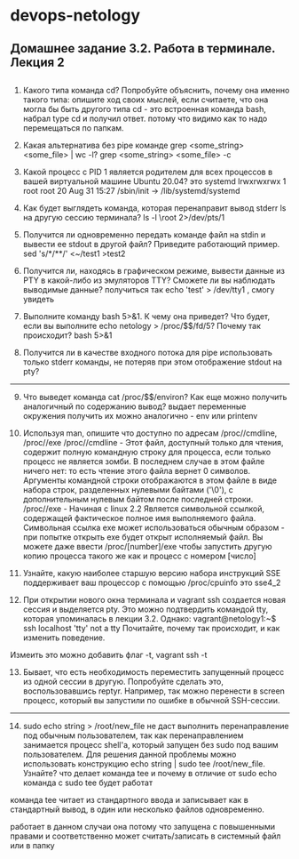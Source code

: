 # devops-netology
## Домашнее задание 3.2. Работа в терминале. Лекция 2
##

1. Какого типа команда cd? Попробуйте объяснить, почему она именно такого типа: опишите ход своих мыслей, если считаете, что она могла бы быть другого типа
cd - это встроенная команда bash, набрал type cd и получил ответ. потому что видимо как то надо перемещаться по папкам. 

2. Какая альтернатива без pipe команде grep <some_string> <some_file> | wc -l?
grep <some_string> <some_file> -c

3. Какой процесс с PID 1 является родителем для всех процессов в вашей виртуальной машине Ubuntu 20.04?
это systemd 
lrwxrwxrwx 1 root root 20 Aug 31 15:27 /sbin/init -> /lib/systemd/systemd

4. Как будет выглядеть команда, которая перенаправит вывод stderr ls на другую сессию терминала?
ls -l \root 2>/dev/pts/1

5. Получится ли одновременно передать команде файл на stdin и вывести ее stdout в другой файл? Приведите работающий пример.
sed 's/*/**/' <~/test1 >test2

6. Получится ли, находясь в графическом режиме, вывести данные из PTY в какой-либо из эмуляторов TTY? Сможете ли вы наблюдать выводимые данные?
получиться так  echo 'test' > /dev/tty1 , смогу увидеть

7. Выполните команду bash 5>&1. К чему она приведет? Что будет, если вы выполните echo netology > /proc/$$/fd/5? Почему так происходит?
bash 5>&1 

8. Получится ли в качестве входного потока для pipe использовать только stderr команды, не потеряв при этом отображение stdout на pty?
------------

9. Что выведет команда cat /proc/$$/environ? Как еще можно получить аналогичный по содержанию вывод?
выдает переменные окружения 
получить их можно аналогично - env или printenv

10. Используя man, опишите что доступно по адресам /proc/<PID>/cmdline, /proc/<PID>/exe
 /proc/<PID>/cmdline  - Этот файл, доступный только для чтения, содержит полную командную строку для процесса, если только процесс не является зомби.  В последнем случае в этом файле ничего нет: то есть чтение этого файла вернет 0 символов. Аргументы командной строки отображаются в этом файле в виде набора строк, разделенных нулевыми байтами  ('\0'), с дополнительным нулевым байтом после последней строки.
 /proc/<PID>/exe - Начиная с linux 2.2 Является символьной ссылкой, содержащей фактическое полное имя выполняемого файла. Символьная ссылка exe может использоваться обычным образом - при попытке открыть exe будет открыт исполняемый файл. Вы можете даже ввести /proc/[number]/exe чтобы запустить другую копию процесса такого же как и процесс с номером [число]

11. Узнайте, какую наиболее старшую версию набора инструкций SSE поддерживает ваш процессор с помощью /proc/cpuinfo
это sse4_2

12. При открытии нового окна терминала и vagrant ssh создается новая сессия и выделяется pty.
Это можно подтвердить командой tty, которая упоминалась в лекции 3.2.
Однако:
vagrant@netology1:~$ ssh localhost 'tty'
not a tty
Почитайте, почему так происходит, и как изменить поведение.

Измеить это можно  добавить флаг -t, vagrant ssh -t


13. Бывает, что есть необходимость переместить запущенный процесс из одной сессии в другую. Попробуйте сделать это, воспользовавшись reptyr. Например, так можно перенести в screen процесс, который вы запустили по ошибке в обычной SSH-сессии.
-----------------------

14. sudo echo string > /root/new_file не даст выполнить перенаправление под обычным пользователем, так как перенаправлением занимается процесс shell'а, который запущен без sudo под вашим пользователем. Для решения данной проблемы можно использовать конструкцию echo string | sudo tee /root/new_file. Узнайте? что делает команда tee и почему в отличие от sudo echo команда с sudo tee будет работат

команда tee читает из стандартного ввода и записывает как в стандартный вывод, в один или несколько файлов одновременно.

работает в данном случаи она потому что запущена с повышенными правами и соответственно может считать/записать в системный файл или в папку 